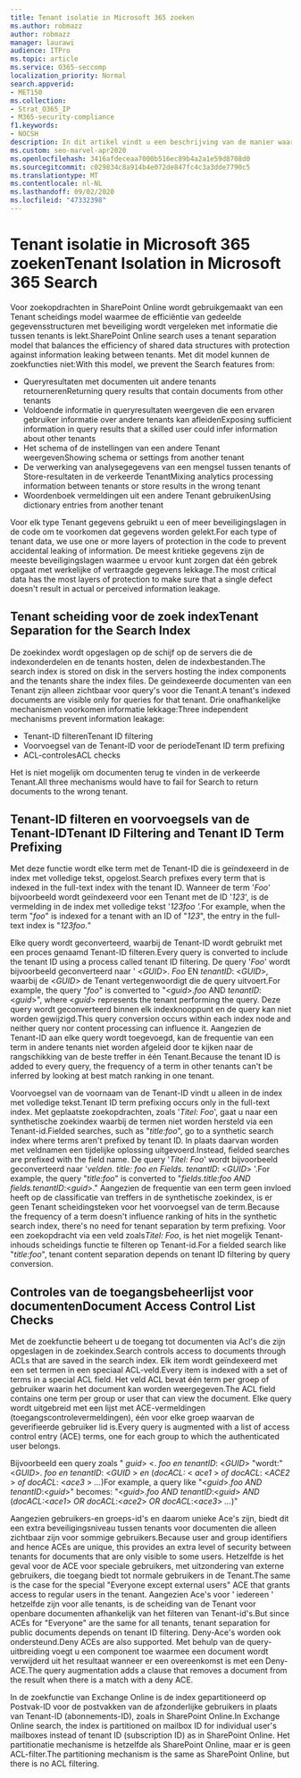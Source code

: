 ```yaml
---
title: Tenant isolatie in Microsoft 365 zoeken
ms.author: robmazz
author: robmazz
manager: laurawi
audience: ITPro
ms.topic: article
ms.service: O365-seccomp
localization_priority: Normal
search.appverid:
- MET150
ms.collection:
- Strat_O365_IP
- M365-security-compliance
f1.keywords:
- NOCSH
description: In dit artikel vindt u een beschrijving van de manier waarop Tenant isolatie werkt om Tenant gegevens te scheiden in Microsoft 365 Search.
ms.custom: seo-marvel-apr2020
ms.openlocfilehash: 3416afdeceaa7000b516ec89b4a2a1e59d8708d0
ms.sourcegitcommit: c029834c8a914b4e072de847fc4c3a3dde7790c5
ms.translationtype: MT
ms.contentlocale: nl-NL
ms.lasthandoff: 09/02/2020
ms.locfileid: "47332398"
---
```

# <a name="tenant-isolation-in-microsoft-365-search"></a><span data-ttu-id="02d97-103">Tenant isolatie in Microsoft 365 zoeken</span><span class="sxs-lookup"><span data-stu-id="02d97-103">Tenant Isolation in Microsoft 365 Search</span></span>

<span data-ttu-id="02d97-104">Voor zoekopdrachten in SharePoint Online wordt gebruikgemaakt van een Tenant scheidings model waarmee de efficiëntie van gedeelde gegevensstructuren met beveiliging wordt vergeleken met informatie die tussen tenants is lekt.</span><span class="sxs-lookup"><span data-stu-id="02d97-104">SharePoint Online search uses a tenant separation model that balances the efficiency of shared data structures with protection against information leaking between tenants.</span></span> <span data-ttu-id="02d97-105">Met dit model kunnen de zoekfuncties niet:</span><span class="sxs-lookup"><span data-stu-id="02d97-105">With this model, we prevent the Search features from:</span></span>

- <span data-ttu-id="02d97-106">Queryresultaten met documenten uit andere tenants retourneren</span><span class="sxs-lookup"><span data-stu-id="02d97-106">Returning query results that contain documents from other tenants</span></span>
- <span data-ttu-id="02d97-107">Voldoende informatie in queryresultaten weergeven die een ervaren gebruiker informatie over andere tenants kan afleiden</span><span class="sxs-lookup"><span data-stu-id="02d97-107">Exposing sufficient information in query results that a skilled user could infer information about other tenants</span></span>
- <span data-ttu-id="02d97-108">Het schema of de instellingen van een andere Tenant weergeven</span><span class="sxs-lookup"><span data-stu-id="02d97-108">Showing schema or settings from another tenant</span></span>
- <span data-ttu-id="02d97-109">De verwerking van analysegegevens van een mengsel tussen tenants of Store-resultaten in de verkeerde Tenant</span><span class="sxs-lookup"><span data-stu-id="02d97-109">Mixing analytics processing information between tenants or store results in the wrong tenant</span></span>
- <span data-ttu-id="02d97-110">Woordenboek vermeldingen uit een andere Tenant gebruiken</span><span class="sxs-lookup"><span data-stu-id="02d97-110">Using dictionary entries from another tenant</span></span>

<span data-ttu-id="02d97-111">Voor elk type Tenant gegevens gebruikt u een of meer beveiligingslagen in de code om te voorkomen dat gegevens worden gelekt.</span><span class="sxs-lookup"><span data-stu-id="02d97-111">For each type of tenant data, we use one or more layers of protection in the code to prevent accidental leaking of information.</span></span> <span data-ttu-id="02d97-112">De meest kritieke gegevens zijn de meeste beveiligingslagen waarmee u ervoor kunt zorgen dat één gebrek opgaat met werkelijke of vertraagde gegevens lekkage.</span><span class="sxs-lookup"><span data-stu-id="02d97-112">The most critical data has the most layers of protection to make sure that a single defect doesn't result in actual or perceived information leakage.</span></span>

## <a name="tenant-separation-for-the-search-index"></a><span data-ttu-id="02d97-113">Tenant scheiding voor de zoek index</span><span class="sxs-lookup"><span data-stu-id="02d97-113">Tenant Separation for the Search Index</span></span>

<span data-ttu-id="02d97-114">De zoekindex wordt opgeslagen op de schijf op de servers die de indexonderdelen en de tenants hosten, delen de indexbestanden.</span><span class="sxs-lookup"><span data-stu-id="02d97-114">The search index is stored on disk in the servers hosting the index components and the tenants share the index files.</span></span> <span data-ttu-id="02d97-115">De geïndexeerde documenten van een Tenant zijn alleen zichtbaar voor query's voor die Tenant.</span><span class="sxs-lookup"><span data-stu-id="02d97-115">A tenant's indexed documents are visible only for queries for that tenant.</span></span> <span data-ttu-id="02d97-116">Drie onafhankelijke mechanismen voorkomen informatie lekkage:</span><span class="sxs-lookup"><span data-stu-id="02d97-116">Three independent mechanisms prevent information leakage:</span></span>

- <span data-ttu-id="02d97-117">Tenant-ID filteren</span><span class="sxs-lookup"><span data-stu-id="02d97-117">Tenant ID filtering</span></span>
- <span data-ttu-id="02d97-118">Voorvoegsel van de Tenant-ID voor de periode</span><span class="sxs-lookup"><span data-stu-id="02d97-118">Tenant ID term prefixing</span></span>
- <span data-ttu-id="02d97-119">ACL-controles</span><span class="sxs-lookup"><span data-stu-id="02d97-119">ACL checks</span></span>

<span data-ttu-id="02d97-120">Het is niet mogelijk om documenten terug te vinden in de verkeerde Tenant.</span><span class="sxs-lookup"><span data-stu-id="02d97-120">All three mechanisms would have to fail for Search to return documents to the wrong tenant.</span></span>

## <a name="tenant-id-filtering-and-tenant-id-term-prefixing"></a><span data-ttu-id="02d97-121">Tenant-ID filteren en voorvoegsels van de Tenant-ID</span><span class="sxs-lookup"><span data-stu-id="02d97-121">Tenant ID Filtering and Tenant ID Term Prefixing</span></span>

<span data-ttu-id="02d97-122">Met deze functie wordt elke term met de Tenant-ID die is geïndexeerd in de index met volledige tekst, opgelost.</span><span class="sxs-lookup"><span data-stu-id="02d97-122">Search prefixes every term that is indexed in the full-text index with the tenant ID.</span></span> <span data-ttu-id="02d97-123">Wanneer de term '*Foo*' bijvoorbeeld wordt geïndexeerd voor een Tenant met de ID '*123*', is de vermelding in de index met volledige tekst '*123foo '.*</span><span class="sxs-lookup"><span data-stu-id="02d97-123">For example, when the term "*foo*" is indexed for a tenant with an ID of "*123*", the entry in the full-text index is "*123foo.*"</span></span>

<span data-ttu-id="02d97-124">Elke query wordt geconverteerd, waarbij de Tenant-ID wordt gebruikt met een proces genaamd Tenant-ID filteren.</span><span class="sxs-lookup"><span data-stu-id="02d97-124">Every query is converted to include the tenant ID using a process called tenant ID filtering.</span></span> <span data-ttu-id="02d97-125">De query '*Foo*' wordt bijvoorbeeld geconverteerd naar ' <*GUID*>. *Foo* EN *tenantID*: <*GUID*>, waarbij de <*GUID*> de Tenant vertegenwoordigt die de query uitvoert.</span><span class="sxs-lookup"><span data-stu-id="02d97-125">For example, the query "*foo*" is converted to "<*guid*>.*foo* AND *tenantID*:<*guid*>", where <*guid*> represents the tenant performing the query.</span></span> <span data-ttu-id="02d97-126">Deze query wordt geconverteerd binnen elk indexknooppunt en de query kan niet worden gewijzigd.</span><span class="sxs-lookup"><span data-stu-id="02d97-126">This query conversion occurs within each index node and neither query nor content processing can influence it.</span></span> <span data-ttu-id="02d97-127">Aangezien de Tenant-ID aan elke query wordt toegevoegd, kan de frequentie van een term in andere tenants niet worden afgeleid door te kijken naar de rangschikking van de beste treffer in één Tenant.</span><span class="sxs-lookup"><span data-stu-id="02d97-127">Because the tenant ID is added to every query, the frequency of a term in other tenants can't be inferred by looking at best match ranking in one tenant.</span></span>

<span data-ttu-id="02d97-128">Voorvoegsel van de voornaam van de Tenant-ID vindt u alleen in de index met volledige tekst.</span><span class="sxs-lookup"><span data-stu-id="02d97-128">Tenant ID term prefixing occurs only in the full-text index.</span></span> <span data-ttu-id="02d97-129">Met geplaatste zoekopdrachten, zoals '*Titel: Foo*', gaat u naar een synthetische zoekindex waarbij de termen niet worden hersteld via een Tenant-id.</span><span class="sxs-lookup"><span data-stu-id="02d97-129">Fielded searches, such as "*title:foo*", go to a synthetic search index where terms aren't prefixed by tenant ID.</span></span> <span data-ttu-id="02d97-130">In plaats daarvan worden met veldnamen een tijdelijke oplossing uitgevoerd.</span><span class="sxs-lookup"><span data-stu-id="02d97-130">Instead, fielded searches are prefixed with the field name.</span></span> <span data-ttu-id="02d97-131">De query '*Titel: Foo*' wordt bijvoorbeeld geconverteerd naar '*velden. title: foo en Fields. tenantID*: <*GUID*> '.</span><span class="sxs-lookup"><span data-stu-id="02d97-131">For example, the query "*title:foo*" is converted to "*fields.title:foo AND fields.tenantID*:<*guid*>."</span></span> <span data-ttu-id="02d97-132">Aangezien de frequentie van een term geen invloed heeft op de classificatie van treffers in de synthetische zoekindex, is er geen Tenant scheidingsteken voor het voorvoegsel van de term.</span><span class="sxs-lookup"><span data-stu-id="02d97-132">Because the frequency of a term doesn't influence ranking of hits in the synthetic search index, there's no need for tenant separation by term prefixing.</span></span> <span data-ttu-id="02d97-133">Voor een zoekopdracht via een veld zoals*Titel: Foo*, is het niet mogelijk Tenant-inhouds scheidings functie te filteren op Tenant-id.</span><span class="sxs-lookup"><span data-stu-id="02d97-133">For a fielded search like "*title:foo*", tenant content separation depends on tenant ID filtering by query conversion.</span></span>

## <a name="document-access-control-list-checks"></a><span data-ttu-id="02d97-134">Controles van de toegangsbeheerlijst voor documenten</span><span class="sxs-lookup"><span data-stu-id="02d97-134">Document Access Control List Checks</span></span>

<span data-ttu-id="02d97-135">Met de zoekfunctie beheert u de toegang tot documenten via Acl's die zijn opgeslagen in de zoekindex.</span><span class="sxs-lookup"><span data-stu-id="02d97-135">Search controls access to documents through ACLs that are saved in the search index.</span></span> <span data-ttu-id="02d97-136">Elk item wordt geïndexeerd met een set termen in een speciaal ACL-veld.</span><span class="sxs-lookup"><span data-stu-id="02d97-136">Every item is indexed with a set of terms in a special ACL field.</span></span> <span data-ttu-id="02d97-137">Het veld ACL bevat één term per groep of gebruiker waarin het document kan worden weergegeven.</span><span class="sxs-lookup"><span data-stu-id="02d97-137">The ACL field contains one term per group or user that can view the document.</span></span> <span data-ttu-id="02d97-138">Elke query wordt uitgebreid met een lijst met ACE-vermeldingen (toegangscontrolevermeldingen), één voor elke groep waarvan de geverifieerde gebruiker lid is.</span><span class="sxs-lookup"><span data-stu-id="02d97-138">Every query is augmented with a list of access control entry (ACE) terms, one for each group to which the authenticated user belongs.</span></span>

<span data-ttu-id="02d97-139">Bijvoorbeeld een query zoals " *guid*> <. *foo en tenantID*: <*GUID*> "wordt:" <*GUID*>. *foo en tenantID*: <*GUID* >  *en* (*docACL:* < *ace1* >  *of docACL*: <*ACE2* >  *of docACL*: <*ace3* >  *...*)</span><span class="sxs-lookup"><span data-stu-id="02d97-139">For example, a query like "<*guid*>.*foo AND tenantID*:<*guid*>" becomes: "<*guid*>.*foo AND tenantID*:<*guid*> *AND* (*docACL:*<*ace1*> *OR docACL*:<*ace2*> *OR docACL*:<*ace3*> *...*)"</span></span>

<span data-ttu-id="02d97-140">Aangezien gebruikers-en groeps-id's en daarom unieke Ace's zijn, biedt dit een extra beveiligingsniveau tussen tenants voor documenten die alleen zichtbaar zijn voor sommige gebruikers.</span><span class="sxs-lookup"><span data-stu-id="02d97-140">Because user and group identifiers and hence ACEs are unique, this provides an extra level of security between tenants for documents that are only visible to some users.</span></span> <span data-ttu-id="02d97-141">Hetzelfde is het geval voor de ACE voor speciale gebruikers, met uitzondering van externe gebruikers, die toegang biedt tot normale gebruikers in de Tenant.</span><span class="sxs-lookup"><span data-stu-id="02d97-141">The same is the case for the special "Everyone except external users" ACE that grants access to regular users in the tenant.</span></span> <span data-ttu-id="02d97-142">Aangezien Ace's voor ' iedereen ' hetzelfde zijn voor alle tenants, is de scheiding van de Tenant voor openbare documenten afhankelijk van het filteren van Tenant-id's.</span><span class="sxs-lookup"><span data-stu-id="02d97-142">But since ACEs for "Everyone" are the same for all tenants, tenant separation for public documents depends on tenant ID filtering.</span></span> <span data-ttu-id="02d97-143">Deny-Ace's worden ook ondersteund.</span><span class="sxs-lookup"><span data-stu-id="02d97-143">Deny ACEs are also supported.</span></span> <span data-ttu-id="02d97-144">Met behulp van de query-uitbreiding voegt u een component toe waarmee een document wordt verwijderd uit het resultaat wanneer er een overeenkomst is met een Deny-ACE.</span><span class="sxs-lookup"><span data-stu-id="02d97-144">The query augmentation adds a clause that removes a document from the result when there is a match with a deny ACE.</span></span>

<span data-ttu-id="02d97-145">In de zoekfunctie van Exchange Online is de index gepartitioneerd op Postvak-ID voor de postvakken van de afzonderlijke gebruikers in plaats van Tenant-ID (abonnements-ID), zoals in SharePoint Online.</span><span class="sxs-lookup"><span data-stu-id="02d97-145">In Exchange Online search, the index is partitioned on mailbox ID for individual user's mailboxes instead of tenant ID (subscription ID) as in SharePoint Online.</span></span> <span data-ttu-id="02d97-146">Het partitionatie mechanisme is hetzelfde als SharePoint Online, maar er is geen ACL-filter.</span><span class="sxs-lookup"><span data-stu-id="02d97-146">The partitioning mechanism is the same as SharePoint Online, but there is no ACL filtering.</span></span>
